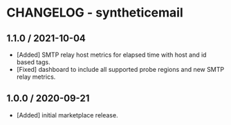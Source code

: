 # CHANGELOG - syntheticemail

## 1.1.0 / 2021-10-04

* [Added] SMTP relay host metrics for elapsed time with host and id based tags.
* [Fixed] dashboard to include all supported probe regions and new SMTP relay metrics.

## 1.0.0 / 2020-09-21

* [Added] initial marketplace release.